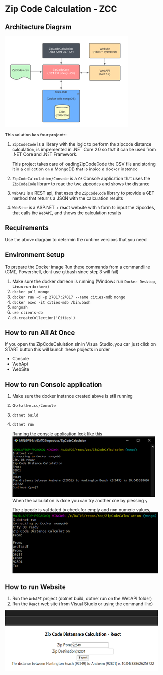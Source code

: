 # Zip Code Calculation - ZCC

## Architecture Diagram

<img src="assets/Architecture.png" alt="ZipCodeCalculation arquitecture diagram" style="height: 300px"/>

This solution has four projects:

1. `ZipCodeCode` is a library with the logic to perform the zipcode distance calculation, is implemented in .NET Core 2.0 so
   that it can be used from .NET Core and .NET Framework.

    This project takes care of loadingZipCodeCode the CSV file and storing it in a collection on a MongoDB that is inside a docker instance

2. `ZipCodeCalculation/Console` is a `C#` Console application that uses the `ZipCodeCode` library to read the two zipcodes and shows the distance

3. `WebAPI` is a REST api, that uses the `ZipCodeCode` library to provide a GET method that returns a JSON with the calculation results

4. `WebSite` is a ASP.NET + react website with a form to input the zipcodes, that calls the `WebAPI`, and shows the calculation results

## Requirements

Use the above diagram to determin the runtime versions that you need

## Environment Setup

To prepare the Docker image Run these commands from a commandline (CMD, Powershell, dont use gitbash since step 3 will fail)

1. Make sure the docker dameon is running (Windows run `Docker Desktop`, Linux run `dockerd`)
1. `docker pull mongo`
1. `docker run -d -p 27017:27017 --name cities-mdb mongo`
1. `docker exec -it cities-mdb /bin/bash`
1. `mongosh`
1. `use clients-db`
1. `db.createCollection('Cities')`

## How to run All At Once

If you open the ZipCodeCalulation.sln in Visual Studio, you can just click on START button this will launch these projects in order

-   Console
-   WebApi
-   WebSite

## How to run Console application

1. Make sure the docker instance created above is still running
1. Go to the `zcc/Console`
1. `dotnet build`
1. `dotnet run`
   <br />

    Running the console application look like this <br />
    <img src="assets/ConsoleSS.png" alt="ZipCodeCalculation console output" style="height: 200px"/><br />
    When the calculation is done you can try another one by pressing `y`

    The zipcode is validated to check for empty and non numeric values, <br />
    <img src="assets/ConsoleSS_02.png" alt="ZipCode validation" style="height: 200px"/>

## How to run Website

1. Run the `WebAPI` project (dotnet build, dotnet run on the WebAPI folder)
2. Run the `React` web site (from Visual Studio or using the command line)

<img src="assets/WebSite.png" alt="ZipCodeCalculation arquitecture diagram" style="height: 200px"/>

